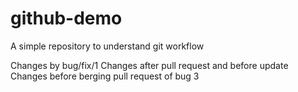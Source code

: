 # github-demo
A simple repository to understand git workflow

Changes by bug/fix/1
Changes after pull request and before update
Changes before berging pull request of bug 3
